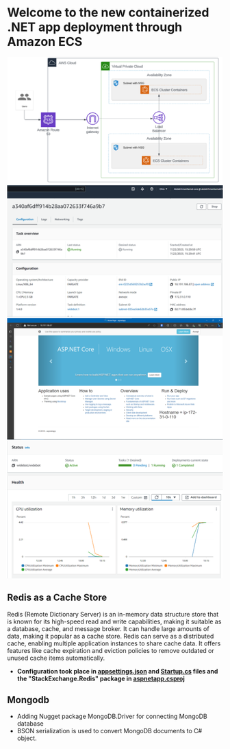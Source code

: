 #  Welcome to the new containerized .NET app deployment through Amazon ECS

![image1](imgs/1.png)  
![image2](imgs/2.png)  
![image2](imgs/3.png)  
![image4](imgs/4.png)  

## Redis as a Cache Store
Redis (Remote Dictionary Server) is an in-memory data structure store that is known for its high-speed read and write capabilities, making it suitable as a database, cache, and message broker. It can handle large amounts of data, making it popular as a cache store. Redis can serve as a distributed cache, enabling multiple application instances to share cache data. It offers features like cache expiration and eviction policies to remove outdated or unused cache items automatically.  
- **Configuration took place in [appsettings.json](../awesome-compose/app/aspnetapp/appsettings.json) and [Startup.cs](../awesome-compose/app/aspnetapp/Startup.cs) files and the "StackExchange.Redis" package in [aspnetapp.csproj](../awesome-compose/app/aspnetapp/aspnetapp.csproj)**  

## Mongodb 
- Adding Nugget package MongoDB.Driver for connecting MongoDB database
- BSON serialization is used to convert MongoDB documents to C# object.

